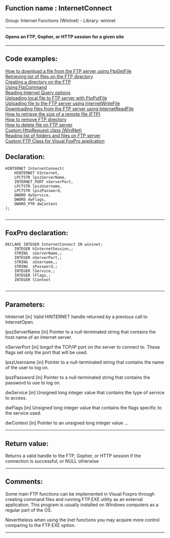 
## Function name : InternetConnect
Group: Internet Functions (WinInet) - Library: wininet    
***  


#### Opens an FTP, Gopher, or HTTP session for a given site
***  


## Code examples:
[How to download a file from the FTP server using FtpGetFile](../../samples/sample_043.md)  
[Retrieving list of files on the FTP directory](../../samples/sample_046.md)  
[Creating a directory on the FTP](../../samples/sample_047.md)  
[Using FtpCommand](../../samples/sample_059.md)  
[Reading Internet Query options](../../samples/sample_060.md)  
[Uploading local file to FTP server with FtpPutFile](../../samples/sample_061.md)  
[Uploading file to the FTP server using InternetWriteFile](../../samples/sample_062.md)  
[Downloading files from the FTP server using InternetReadFile](../../samples/sample_063.md)  
[How to retrieve the size of a remote file (FTP)](../../samples/sample_069.md)  
[How to remove FTP directory](../../samples/sample_070.md)  
[How to delete file on FTP server](../../samples/sample_071.md)  
[Custom HttpRequest class (WinINet)](../../samples/sample_185.md)  
[Reading list of folders and files on FTP server](../../samples/sample_340.md)  
[Custom FTP Class for Visual FoxPro application](../../samples/sample_344.md)  

## Declaration:
```foxpro  
HINTERNET InternetConnect(
    HINTERNET hInternet,
    LPCTSTR lpszServerName,
    INTERNET_PORT nServerPort,
    LPCTSTR lpszUsername,
    LPCTSTR lpszPassword,
    DWORD dwService,
    DWORD dwFlags,
    DWORD_PTR dwContext
);
  
```  
***  


## FoxPro declaration:
```foxpro  
DECLARE INTEGER InternetConnect IN wininet;
	INTEGER hInternetSession,;
	STRING  sServerName,;
	INTEGER nServerPort,;
	STRING  sUsername,;
	STRING  sPassword,;
	INTEGER lService,;
	INTEGER lFlags,;
	INTEGER lContext
  
```  
***  


## Parameters:
hInternet
[in] Valid HINTERNET handle returned by a previous call to InternetOpen.

lpszServerName
[in] Pointer to a null-terminated string that contains the host name of an Internet server.

nServerPort
[in] longof the TCP/IP port on the server to connect to. These flags set only the port that will be used.

lpszUsername
[in] Pointer to a null-terminated string that contains the name of the user to log on.

lpszPassword
[in] Pointer to a null-terminated string that contains the password to use to log on.

dwService
[in] Unsigned long integer value that contains the type of service to access.

dwFlags
[in] Unsigned long integer value that contains the flags specific to the service used.

dwContext
[in] Pointer to an unsigned long integer value ...  
***  


## Return value:
Returns a valid handle to the FTP, Gopher, or HTTP session if the connection is successful, or NULL otherwise  
***  


## Comments:
Some main FTP functions can be implemented in Visual Foxpro through creating command files and running FTP.EXE utility as an external application. This program is usually installed on Windows computers as a regular part of the OS.   
  
Nevertheless when using the Inet functions you may acquire more control comparing to the FTP.EXE option.  
  
***  

